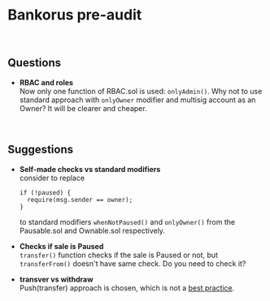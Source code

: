 # Bankorus pre-audit

<br>

## Questions

- **RBAC and roles**
<br>Now only one function of RBAC.sol is used: `onlyAdmin()`. Why not to use standard approach with `onlyOwner` modifier and multisig account as an Owner? 
It will be clearer and cheaper.


<br>

## Suggestions

	
- **Self-made checks vs standard modifiers**<br>
	consider to replace 
	
	```
	if (!paused) {
      require(msg.sender == owner);
    }
	```
	to standard modifiers `whenNotPaused()` and `onlyOwner()` from the Pausable.sol and Ownable.sol respectively.

- **Checks if sale is Paused**<br>
	`transfer()` function checks if the sale is Paused or not, but `transferFrom()` doesn't have same check. Do you need to check it? 
	
	
- **transver vs withdraw**<br>Push(transfer) approach is chosen, which is not a [best practice](https://ethereum-contract-security-techniques-and-tips.readthedocs.io/en/latest/recommendations/#favor-pull-over-push-for-external-calls).  	
